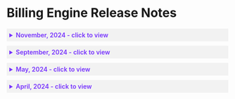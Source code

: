 # Billing Engine Release Notes

 <details style="background:#f2f2f2; padding:6px; margin:10px 0px 0px 0px">
   <summary markdown="span" style="color:#7632FE; font-weight:600">November, 2024 - click to view</summary>

<div style="padding-left:16px">

* **BIE-0008**: **November 5th, 2024** You can now define asset groups, which allow you to view and manage data with a set of filters that apply to different pages. [Learn more...](billing-engine/tutorials/dashboard/)

 </div>
 </details>

 <details style="background:#f2f2f2; padding:6px; margin:10px 0px 0px 0px">
   <summary markdown="span" style="color:#7632FE; font-weight:600">September, 2024 - click to view</summary>

<div style="padding-left:16px">

* **BIE-0007**: **September 26th, 2024** With Allocation Assignments, you can now generate reports that show costs based on identifiers of your choice. [Learn more...](billing-engine/tutorials/allocation-assignments)
* **BIE-0006**: **September 25th, 2024** The onboarding process of connecting your Google Cloud billing account to your Billing Engine account has been updated. [Learn more...](billing-engine/get-started/connect-google)
* **BIE-0005**: **September 16th, 2024** Azure MCA users can now connect to Billing Engine. [Learn more...](billing-engine/get-started/connect-azure) 

 </div>
 </details>

 <details style="background:#f2f2f2; padding:6px; margin:10px 0px 0px 0px">
   <summary markdown="span" style="color:#7632FE; font-weight:600">May, 2024 - click to view</summary>

<div style="padding-left:16px">

* **BIE-0004**: **May 18th, 2024** Billing Engine now supports the FinOps Foundation's [FOCUS](https://focus.finops.org/) Specifications. [Learn more...](billing-engine/tutorials/analysis) 

 </div>
 </details>

 <details style="background:#f2f2f2; padding:6px; margin:10px 0px 0px 0px">
   <summary markdown="span" style="color:#7632FE; font-weight:600">April, 2024 - click to view</summary>

<div style="padding-left:16px">

* **BIE-0003**: **April 24th, 2024** You can now connect an existing Spot Account that is not linked to Azure for other Spot products to Billing Engine for an Azure Billing Account. [Learn more...](billing-engine/get-started/connect-azure)

* **BIE-0002**: **April 22nd, 2024** You can now view how savings are calculated for each cloud provider. [Learn more...](connect-your-cloud-provider/dashboard?id=eco-service-savings-definition)

* **BIE-0001**: **April 22nd, 2024** You can connect Billing Engine to your Google Cloud billing account using read-only access to cost, usage, and bill data. 

 </div>
 </details>
